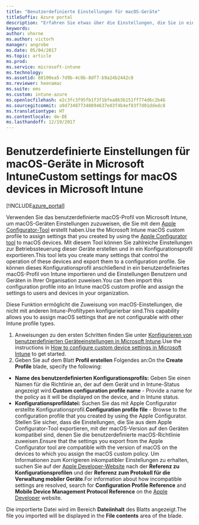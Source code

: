 ```yaml
---
title: "Benutzerdefinierte Einstellungen für macOS-Geräte"
titleSuffix: Azure portal
description: "Erfahren Sie etwas über die Einstellungen, die Sie in einem benutzerdefinierten macOS-Profil verwenden können.\""
keywords: 
author: vhorne
ms.author: victorh
manager: angrobe
ms.date: 05/04/2017
ms.topic: article
ms.prod: 
ms.service: microsoft-intune
ms.technology: 
ms.assetid: 68100ea5-7d9b-4c0b-8df7-b9a24b2442c8
ms.reviewer: heenamac
ms.suite: ems
ms.custom: intune-azure
ms.openlocfilehash: e2c3fc3f95fb1f3f1bfea8b3b151ff774d6c2b46
ms.sourcegitcommit: a9d734877340894637e03f4b4ef83f7d01ddedc8
ms.translationtype: HT
ms.contentlocale: de-DE
ms.lasthandoff: 12/19/2017
---
```

# <a name="custom-settings-for-macos-devices-in-microsoft-intune"></a><span data-ttu-id="682ba-103">Benutzerdefinierte Einstellungen für macOS-Geräte in Microsoft Intune</span><span class="sxs-lookup"><span data-stu-id="682ba-103">Custom settings for macOS devices in Microsoft Intune</span></span>

[!INCLUDE[azure_portal](./includes/azure_portal.md)]

<span data-ttu-id="682ba-104">Verwenden Sie das benutzerdefinierte macOS-Profil von Microsoft Intune, um macOS-Geräten Einstellungen zuzuweisen, die Sie mit dem [Apple Configurator-Tool](https://itunes.apple.com/app/apple-configurator-2/id1037126344?mt=12) erstellt haben.</span><span class="sxs-lookup"><span data-stu-id="682ba-104">Use the Microsoft Intune macOS custom profile to assign settings that you created by using the [Apple Configurator tool](https://itunes.apple.com/app/apple-configurator-2/id1037126344?mt=12) to macOS devices.</span></span> <span data-ttu-id="682ba-105">Mit diesem Tool können Sie zahlreiche Einstellungen zur Betriebssteuerung dieser Geräte erstellen und in ein Konfigurationsprofil exportieren.</span><span class="sxs-lookup"><span data-stu-id="682ba-105">This tool lets you create many settings that control the operation of these devices and export them to a configuration profile.</span></span> <span data-ttu-id="682ba-106">Sie können dieses Konfigurationsprofil anschließend in ein benutzerdefiniertes macOS-Profil von Intune importieren und die Einstellungen Benutzern und Geräten in Ihrer Organisation zuweisen.</span><span class="sxs-lookup"><span data-stu-id="682ba-106">You can then import this configuration profile into an Intune macOS custom profile and assign the settings to users and devices in your organization.</span></span>

<span data-ttu-id="682ba-107">Diese Funktion ermöglicht die Zuweisung von macOS-Einstellungen, die nicht mit anderen Intune-Profiltypen konfigurierbar sind.</span><span class="sxs-lookup"><span data-stu-id="682ba-107">This capability allows you to assign macOS settings that are not configurable with other Intune profile types.</span></span>


1. <span data-ttu-id="682ba-108">Anweisungen zu den ersten Schritten finden Sie unter [Konfigurieren von benutzerdefinierten Geräteeinstellungen in Microsoft Intune](custom-settings-configure.md).</span><span class="sxs-lookup"><span data-stu-id="682ba-108">Use the instructions in [How to configure custom device settings in Microsoft Intune](custom-settings-configure.md) to get started.</span></span>
2. <span data-ttu-id="682ba-109">Geben Sie auf dem Blatt **Profil erstellen** Folgendes an:</span><span class="sxs-lookup"><span data-stu-id="682ba-109">On the **Create Profile** blade, specify the following:</span></span>

- <span data-ttu-id="682ba-110">**Name des benutzerdefinierten Konfigurationsprofils:** Geben Sie einen Namen für die Richtlinie an, der auf dem Gerät und in Intune-Status angezeigt wird.</span><span class="sxs-lookup"><span data-stu-id="682ba-110">**Custom configuration profile name** - Provide a name for the policy as it will be displayed on the device, and in Intune status.</span></span>
- <span data-ttu-id="682ba-111">**Konfigurationsprofildatei:** Suchen Sie das mit Apple Configurator erstellte Konfigurationsprofil.</span><span class="sxs-lookup"><span data-stu-id="682ba-111">**Configuration profile file** - Browse to the configuration profile that you created by using the Apple Configurator.</span></span>
<span data-ttu-id="682ba-112">Stellen Sie sicher, dass die Einstellungen, die Sie aus dem Apple Configurator-Tool exportieren, mit der macOS-Version auf den Geräten kompatibel sind, denen Sie die benutzerdefinierte macOS-Richtlinie zuweisen.</span><span class="sxs-lookup"><span data-stu-id="682ba-112">Ensure that the settings you export from the Apple Configurator tool are compatible with the version of macOS on the devices to which you assign the macOS custom policy.</span></span> <span data-ttu-id="682ba-113">Um Informationen zum Korrigieren inkompatibler Einstellungen zu erhalten, suchen Sie auf der [Apple Developer-Website](https://developer.apple.com/) nach der **Referenz zu Konfigurationsprofilen** und der **Referenz zum Protokoll für die Verwaltung mobiler Geräte**.</span><span class="sxs-lookup"><span data-stu-id="682ba-113">For information about how incompatible settings are resolved, search for **Configuration Profile Reference** and **Mobile Device Management Protocol Reference** on the [Apple Developer](https://developer.apple.com/) website.</span></span>

<span data-ttu-id="682ba-114">Die importierte Datei wird im Bereich **Dateiinhalt** des Blatts angezeigt.</span><span class="sxs-lookup"><span data-stu-id="682ba-114">The file you imported will be displayed in the **File contents** area of the blade.</span></span>
